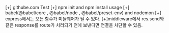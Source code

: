 [+] githube.com Test
[+] npm init and npm install usage
[+] babel(@babel/core , @babel/node , @babel/preset-env) and nodemon
[+] express에서는 모든 함수가 미들웨어가 될 수 있다.
[+]middleware에서 res.send와 같은 response를 route가 처리되기 전에 보낸다면 연결을 차단할 수 있음.